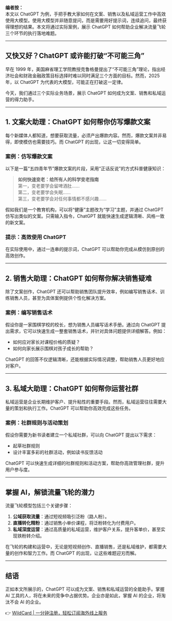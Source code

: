 **编者按：**  
本文以 ChatGPT 为例，手把手教大家如何在文案、销售以及私域运营工作中高效使用大模型。使用大模型并非随意提问，而是需要用好提示词，连续追问，最终获得理想的结果。本文将通过实际案例，展示 ChatGPT 如何帮助企业解决流量飞轮三个环节的执行落地难题。

---

## 又快又好？ChatGPT 或许能打破“不可能三角”

早在 1999 年，美国麻省理工学院教授克鲁格曼提出了“不可能三角”理论，指出经济社会和财政金融政策目标选择时难以同时满足三个方面的目标。然而，2025 年，以 ChatGPT 为代表的大模型，可能正在打破这一定律。

今天，我们通过三个实际业务场景，展示 ChatGPT 如何成为文案、销售和私域运营的得力助手。

---

## 1. 文案大助理：ChatGPT 如何帮你仿写爆款文案

每个新媒体人都知道，想要获取流量，必须产出爆款内容。然而，爆款文案并非易得，即使模仿也需要技巧。而 ChatGPT 的出现，让这一切变得简单。

### 案例：仿写爆款文案
以下是一篇“五四青年节”爆款文案的片段，采用“正话反说”的方式科普健康知识：

> **如何快速变老：给所有人的科学变老指南**  
> 第一，变老要学会留啤酒肚……  
> 第二，变老要学会失眠……  
> 第三，变老要学会对任何事情都不感兴趣……

假如我们是一个教育机构，可以将“健康”主题改为“学习”主题，并通过 ChatGPT 仿写出类似的文案。只需输入指令，ChatGPT 就能快速生成逻辑清晰、风格一致的新文案。

### 提示：高效使用 ChatGPT
在实际使用中，通过一连串的提示词，ChatGPT 可以帮助你完成从模仿到原创的高效创作。

---

## 2. 销售大助理：ChatGPT 如何帮你解决销售疑难

除了文案创作，ChatGPT 还可以帮助销售团队提升效率，例如编写销售话术、训练销售人员，甚至为具体案例提供个性化解决方案。

### 案例：编写销售话术
假设你是一家围棋学校的校长，想为销售人员编写话术手册。通过向 ChatGPT 提出需求，它可以快速生成一整套销售话术，并针对具体问题提供详细解答。例如：

- 如何应对家长对课程价格的质疑？  
- 如何向家长展示围棋对孩子成长的帮助？

ChatGPT 的回答不仅逻辑清晰，还能根据实际情况调整，帮助销售人员更好地应对客户。

---

## 3. 私域大助理：ChatGPT 如何帮你运营社群

私域运营是企业长期维护客户、提升粘性的重要手段。然而，私域运营往往需要大量的策划和执行工作。ChatGPT 可以帮助你高效完成这些任务。

### 案例：社群规则与活动策划
假设你需要为新书读者建立一个私域社群，可以向 ChatGPT 提出以下需求：

- 起草社群规则  
- 设计丰富多彩的社群活动，例如读书反馈活动

ChatGPT 可以快速生成详细的社群规则和活动方案，帮助你高效管理社群，提升用户参与度。

---

## 掌握 AI，解锁流量飞轮的潜力

流量飞轮模型包括三个关键步骤：  
1. **公域获取流量**：通过短视频吸引泛粉（路人粉）。  
2. **直播转化精粉**：通过销售小单价课程，将泛粉转化为付费用户。  
3. **私域深度运营**：通过高质量的私域运营，维护客户关系，提升客单价，甚至实现铁粉转介绍。

在飞轮的构建和运营中，无论是短视频创作、直播销售，还是私域维护，都需要大量的创作和智力工作。而 ChatGPT 的出现，让这些难题迎刃而解。

---

## 结语

正如本文所展示的，ChatGPT 可以成为文案、销售和私域运营的全能助手。掌握 AI 工具的人，将在未来的竞争中占据优势。企业亦是如此，掌握 AI 的企业，将淘汰不会 AI 的企业。

👉 [WildCard | 一分钟注册，轻松订阅海外线上服务](https://bit.ly/bewildcard)